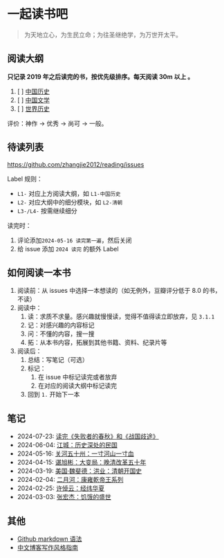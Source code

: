 # 一起读书吧

> 为天地立心，为生民立命；为往圣继绝学，为万世开太平。

## 阅读大纲

**只记录 2019 年之后读完的书，按优先级排序。每天阅读 30m 以上 。**

1. [ ] [中国历史](./chinese-history/中国历史-entry.md)
2. [ ] [中国文学](./chinese-literature/中国文学-entry.md)
3. [ ] [世界历史](./world-history/世界历史-entry.md)

评价：神作 -> 优秀 -> 尚可 -> 一般。

## 待读列表

<https://github.com/zhangjie2012/reading/issues>

Label 规则：

- `L1-` 对应上方阅读大纲，如 `L1-中国历史`
- `L2-` 对应大纲中的细分模块，如 `L2-清朝`
- `L3-/L4-` 按需继续细分

读完时：

1. 评论添加`2024-05-16 读完第一遍`，然后关闭
2. 给 issue 添加 `2024 读完` 的额外 Label

## 如何阅读一本书

1. 阅读前：从 issues 中选择一本想读的（如无例外，豆瓣评分低于 8.0 的书，不读）
2. 阅读中：
   1. 读：求质不求量。感兴趣就慢慢读，觉得不值得读立即放弃，见 `3.1.1`
   2. 记：对感兴趣的内容标记
   3. 问：不懂的内容，搜一搜
   4. 拓：从本书内容，拓展到其他书籍、资料、纪录片等
3. 阅读后：
   1. 总结：写笔记（可选）
   2. 标记：
      1. 在 issue 中标记读完或者放弃
      2. 在对应的阅读大纲中标记读完
   3. 回到 `1.` 开始下一本

## 笔记

- 2024-07-23: [读完《失败者的春秋》和《战国歧途》](https://mp.weixin.qq.com/s/Rhd3Ww6_1qIV4U9gqo7pEg)
- 2024-06-04: [江城：历史深处的民国](chinese-history/江城-历史深处的民国.md)
- 2024-05-16: [关河五十州：一寸河山一寸血](chinese-history/关河五十州-一寸河山一寸血.md)
- 2024-04-15: [谌旭彬：大变局：晚清改革五十年](chinese-history/谌旭彬-大变局.md)
- 2024-03-19: [美国·魏斐德：洪业：清朝开国史](chinese-history/魏斐德-洪业-清朝开国史.md)
- 2024-02-04: [二月河：康雍乾帝王系列](chinese-history/二月河-康雍乾系列.md)
- 2024-02-25: [许倬云：经纬华夏](chinese-history/许倬云-经纬华夏.md)
- 2024-03-03: [张宏杰：饥饿的盛世](chinese-history/张宏杰-饥饿的盛世.md)

## 其他

- [Github markdown 语法](https://docs.github.com/en/get-started/writing-on-github/getting-started-with-writing-and-formatting-on-github/basic-writing-and-formatting-syntax)
- [中文博客写作风格指南](https://www.zhangjiee.com/blog/2018/blog-style-guide.html)
